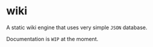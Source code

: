 # wiki

A static wiki engine that uses very simple `JSON` database. 

Documentation is `WIP` at the moment.
